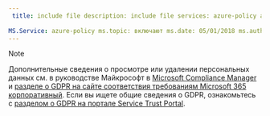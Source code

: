 ```yaml
---
 title: include file description: include file services: azure-policy author: eross-msft
 
MS.Service: azure-policy ms.topic: включают ms.date: 05/01/2018 ms.author: lizross ms.custom: включают файл ms.collection: Microsoft 365 identity-device-management
---
```


>[!Note]
>Дополнительные сведения о просмотре или удалении персональных данных см. в руководстве Майкрософт в [Microsoft Compliance Manager](https://servicetrust.microsoft.com/ComplianceManager) и [разделе о GDPR на сайте соответствия требованиям Microsoft 365 корпоративный](https://docs.microsoft.com/en-us/microsoft-365/compliance/gdpr). Если вы ищете общие сведения о GDPR, ознакомьтесь с [разделом о GDPR на портале Service Trust Portal](https://servicetrust.microsoft.com/ViewPage/GDPRGetStarted).
